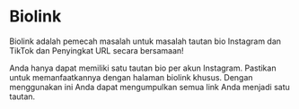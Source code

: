 # Biolink

Biolink adalah pemecah masalah untuk masalah tautan bio Instagram dan TikTok dan Penyingkat URL secara bersamaan!

Anda hanya dapat memiliki satu tautan bio per akun Instagram. Pastikan untuk memanfaatkannya dengan halaman biolink khusus. Dengan menggunakan ini Anda dapat mengumpulkan semua link Anda menjadi satu tautan.
